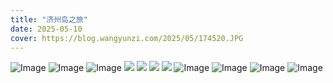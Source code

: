 ```yaml
---
title: "济州岛之旅"
date: 2025-05-10
cover: https://blog.wangyunzi.com/2025/05/174520.JPG
---
```


![Image](https://blog.wangyunzi.com/2025/05/174637.JPG)
![Image](https://blog.wangyunzi.com/2025/05/174720.JPG)
![Image](https://blog.wangyunzi.com/2025/05/174734.JPG)
![](https://blog.wangyunzi.com/2025/05/170022.JPG)
![](https://blog.wangyunzi.com/2025/05/170313.JPG)
![](https://blog.wangyunzi.com/2025/05/171247.JPG)
![](https://blog.wangyunzi.com/2025/05/223a592c432538311117b624195485de.JPG)
![Image]()
![Image]()
![Image]()
![Image]()